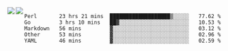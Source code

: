 <a href="https://github.com/anuraghazra/github-readme-stats">
  <img align="left" src="https://github-readme-stats.vercel.app/api?username=kfly8&count_private=true&show_icons=true&theme=calm" />
</a>
<a href="https://github.com/anuraghazra/github-readme-stats">
  <img align="left" src="https://github-readme-stats.vercel.app/api/top-langs/?username=kfly8&theme=calm&hide=HTML&exclude_repo=is3q-cr" />
</a>

<!--START_SECTION:waka-->
```text
Perl       23 hrs 21 mins  ███████████████████▒░░░░░   77.62 % 
Go         3 hrs 10 mins   ██▓░░░░░░░░░░░░░░░░░░░░░░   10.53 % 
Markdown   56 mins         ▓░░░░░░░░░░░░░░░░░░░░░░░░   03.12 % 
Other      53 mins         ▓░░░░░░░░░░░░░░░░░░░░░░░░   02.96 % 
YAML       46 mins         ▓░░░░░░░░░░░░░░░░░░░░░░░░   02.59 % 
```
<!--END_SECTION:waka-->
